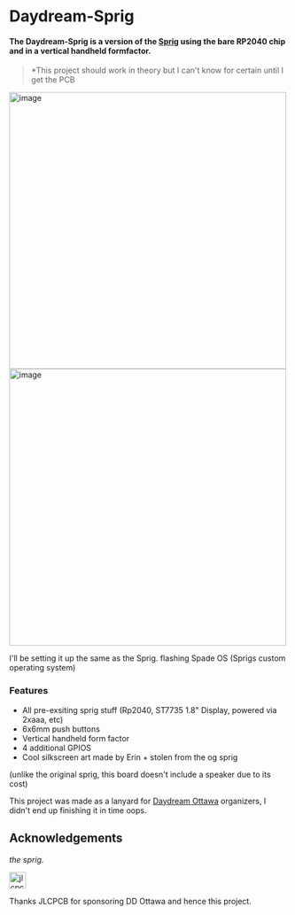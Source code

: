 # Daydream-Sprig

#### The Daydream-Sprig is a version of the [Sprig](https://github.com/hackclub/sprig) using the bare RP2040 chip and in a vertical handheld formfactor.

> *This project should work in theory but I can't know for certain until I get the PCB
> 
<img height="500" alt="image" src="https://github.com/user-attachments/assets/3c467840-dddc-4ac7-85d8-434b70204488" />

<img height="500" alt="image" src="https://github.com/user-attachments/assets/60e9e5a0-4900-402c-bd14-4b4dc905e25f" />


I'll be setting it up the same as the Sprig. flashing Spade OS (Sprigs custom operating system)

### Features 
- All pre-exsiting sprig stuff (Rp2040, ST7735 1.8" Display, powered via 2xaaa, etc)
- 6x6mm push buttons
- Vertical handheld form factor
- 4 additional GPIOS
- Cool silkscreen art made by Erin + stolen from the og sprig


(unlike the original sprig, this board doesn't include a speaker due to its cost)

This project was made as a lanyard for [Daydream Ottawa](https://daydream.hackclub.com/ottawa) organizers, I didn't end up finishing it in time oops.


## Acknowledgements
*the sprig.*

<img height="30" alt="jlcpcb" src="https://github.com/user-attachments/assets/52b49190-8ed6-4ad1-b968-7ae71a9fae89" /> 

Thanks JLCPCB for sponsoring DD Ottawa and hence this project.
